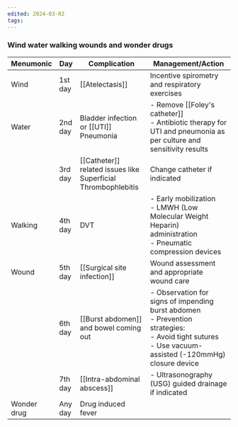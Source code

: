 ```yaml
---
edited: 2024-03-02
tags:
---
```

### Wind water walking wounds and wonder drugs

| Menumonic   | Day     | Complication                                                  | Management/Action                                                                                                                                                |
| ----------- | ------- | ------------------------------------------------------------- | ---------------------------------------------------------------------------------------------------------------------------------------------------------------- |
| Wind        | 1st day | [[Atelectasis]]                                               | Incentive spirometry and respiratory exercises                                                                                                                   |
| Water       | 2nd day | Bladder infection or [[UTI]]<br>Pneumonia                     | - Remove [[Foley's catheter]]<br>- Antibiotic therapy for UTI and pneumonia as per culture and sensitivity results                                               |
|             | 3rd day | [[Catheter]] related issues like Superficial Thrombophlebitis | Change catheter if indicated                                                                                                                                     |
| Walking     | 4th day | DVT                                                           | - Early mobilization<br>- LMWH (Low Molecular Weight Heparin) administration<br>- Pneumatic compression devices                                                  |
| Wound       | 5th day | [[Surgical site infection]]                                   | Wound assessment and appropriate wound care                                                                                                                      |
|             | 6th day | [[Burst abdomen]] and bowel coming out                        | - Observation for signs of impending burst abdomen<br>- Prevention strategies:<br>   - Avoid tight sutures<br>   - Use vacuum-assisted (-120mmHg) closure device |
|             | 7th day | [[Intra-abdominal abscess]]                                   | - Ultrasonography (USG) guided drainage if indicated                                                                                                             |
| Wonder drug | Any day | Drug induced fever                                            |                                                                                                                                                                  |